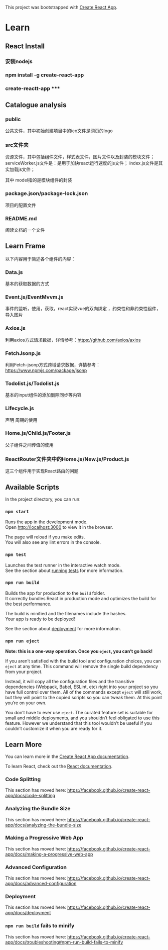 This project was bootstrapped with [Create React App](https://github.com/facebook/create-react-app).

# Learn

## React Install

### 安装nodejs

### npm install -g create-react-app

### create-reactt-app ***

## Catalogue analysis

### public

公共文件，其中初始创建项目中的ico文件是网页的logo

### src文件夹

资源文件，其中包括组件文件，样式表文件，图片文件以及封装的模块文件；
serviceWorker.js文件是：是用于加快react运行速度的js文件；
index.js文件是其实加载js文件；

其中 model指的是模块组件的封装

### package.json/package-lock.json

项目的配置文件

### README.md

阅读文档的一个文件

## Learn  Frame

以下内容用于简述各个组件的内容：


### Data.js

基本的获取数据的方式

### Event.js/EventMvvm.js

事件的监听，使用，获取，react实现vue的双向绑定 ，约束性和非约束性组件，导入图片


### Axios.js

利用axios方式请求数据，详情参考：https://github.com/axios/axios

### FetchJsonp.js

利用Fetch-jsonp方式跨域请求数据，详情参考：https://www.npmjs.com/package/jsonp

### Todolist.js/Todolist.js

基本的input组件的添加删除同步等内容

### Lifecycle.js

声明 周期的使用

### Home.js/Child.js/Footer.js

父子组件之间传值的使用

### ReactRouter文件夹中的Home.js/New.js/Product.js

这三个组件用于实现React路由的问题

## Available Scripts

In the project directory, you can run:

### `npm start`

Runs the app in the development mode.<br>
Open [http://localhost:3000](http://localhost:3000) to view it in the browser.

The page will reload if you make edits.<br>
You will also see any lint errors in the console.

### `npm test`

Launches the test runner in the interactive watch mode.<br>
See the section about [running tests](https://facebook.github.io/create-react-app/docs/running-tests) for more information.

### `npm run build`

Builds the app for production to the `build` folder.<br>
It correctly bundles React in production mode and optimizes the build for the best performance.

The build is minified and the filenames include the hashes.<br>
Your app is ready to be deployed!

See the section about [deployment](https://facebook.github.io/create-react-app/docs/deployment) for more information.

### `npm run eject`

**Note: this is a one-way operation. Once you `eject`, you can’t go back!**

If you aren’t satisfied with the build tool and configuration choices, you can `eject` at any time. This command will remove the single build dependency from your project.

Instead, it will copy all the configuration files and the transitive dependencies (Webpack, Babel, ESLint, etc) right into your project so you have full control over them. All of the commands except `eject` will still work, but they will point to the copied scripts so you can tweak them. At this point you’re on your own.

You don’t have to ever use `eject`. The curated feature set is suitable for small and middle deployments, and you shouldn’t feel obligated to use this feature. However we understand that this tool wouldn’t be useful if you couldn’t customize it when you are ready for it.

## Learn More

You can learn more in the [Create React App documentation](https://facebook.github.io/create-react-app/docs/getting-started).

To learn React, check out the [React documentation](https://reactjs.org/).

### Code Splitting

This section has moved here: https://facebook.github.io/create-react-app/docs/code-splitting

### Analyzing the Bundle Size

This section has moved here: https://facebook.github.io/create-react-app/docs/analyzing-the-bundle-size

### Making a Progressive Web App

This section has moved here: https://facebook.github.io/create-react-app/docs/making-a-progressive-web-app

### Advanced Configuration

This section has moved here: https://facebook.github.io/create-react-app/docs/advanced-configuration

### Deployment

This section has moved here: https://facebook.github.io/create-react-app/docs/deployment

### `npm run build` fails to minify

This section has moved here: https://facebook.github.io/create-react-app/docs/troubleshooting#npm-run-build-fails-to-minify
